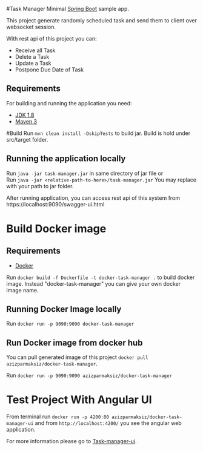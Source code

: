 #Task Manager
Minimal [Spring Boot](http://projects.spring.io/spring-boot/) sample app.

This project generate randomly scheduled task and send them to client over websocket session.

With rest api of this project you can:
- Receive all Task
- Delete a Task
- Update a Task
- Postpone Due Date of Task

## Requirements

For building and running the application you need:

- [JDK 1.8](http://www.oracle.com/technetwork/java/javase/downloads/jdk8-downloads-2133151.html)
- [Maven 3](https://maven.apache.org)

#Build
Run `mvn clean install -DskipTests` to build jar. Build is hold under src/target folder.

## Running the application locally
Run `java -jar task-manager.jar` in same directory of jar file 
or  
Run `java -jar <relative-path-to-here>/task-manager.jar`
You may replace <relative-path-to-here> with your path to jar folder.

After running application, you can access rest api of this system from https://localhost:9090/swagger-ui.html

# Build Docker image
## Requirements
- [Docker](https://docs.docker.com/install)

Run `docker build -f Dockerfile -t docker-task-manager .` to build docker image.
Instead "docker-task-manager" you can give your own docker image name.

## Running Docker Image locally

Run `docker run -p 9090:9090 docker-task-manager`

## Run Docker image from docker hub

You can pull generated image of this project `docker pull azizparmaksiz/docker-task-manager`.

Run `docker run -p 9090:9090 azizparmaksiz/docker-task-manager`

# Test Project With Angular UI

From terminal run  `docker run -p 4200:80 azizparmaksiz/docker-task-manager-ui` and from `http://localhost:4200/` you see the
angular web application.

For more information please go to  [Task-manager-ui](https://github.com/azizparmaksiz/task-manager-ui).
